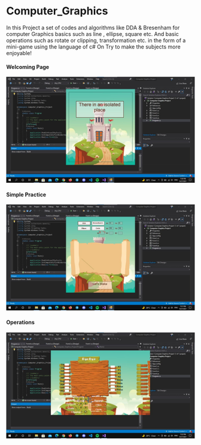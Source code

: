 # Computer_Graphics
In this Project a set of codes and algorithms like DDA &amp; Bresenham for  computer Graphics  basics such as line , ellipse,  square etc. And basic  operations such as rotate  or clipping, transformation etc. in the form of a mini-game using the language of c#   On Try to make the subjects more enjoyable!

#### Welcoming Page
![Welcoming Page](https://github.com/MariamAlsaedy/Computer_Graphics/blob/main/images/photo_2021-10-10_23-47-16.jpg)

#### Simple Practice
![Simple Practice](https://github.com/MariamAlsaedy/Computer_Graphics/blob/main/images/photo_2021-10-10_23-47-19.jpg)

#### Operations
![Operations](https://github.com/MariamAlsaedy/Computer_Graphics/blob/main/images/photo_2021-10-10_23-47-20.jpg)
